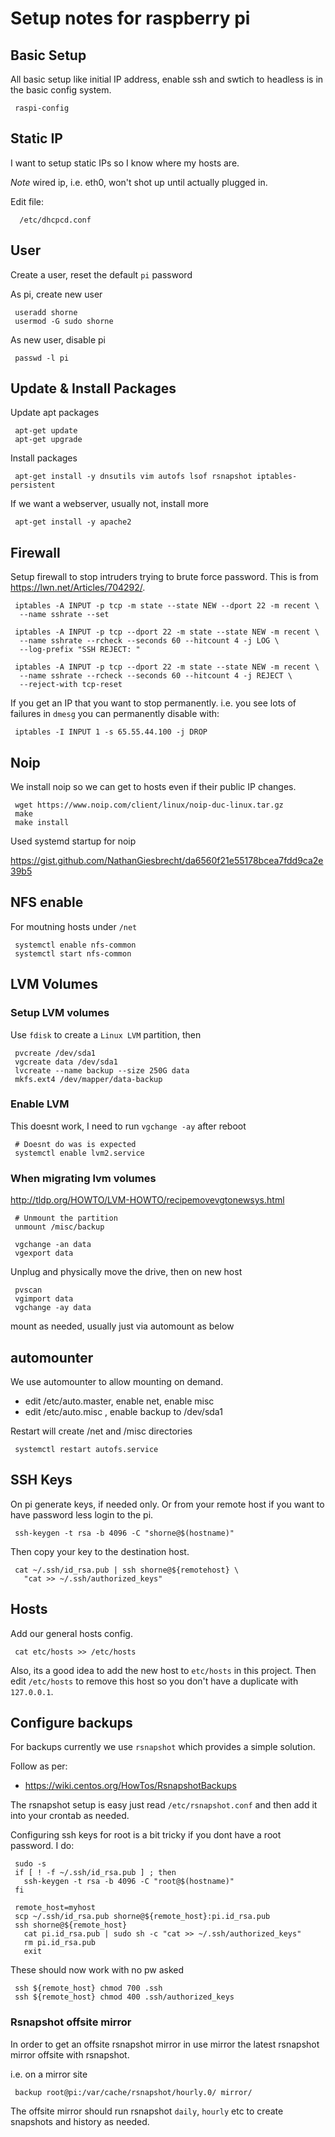 # Setup notes for raspberry pi

## Basic Setup

All basic setup like initial IP address, enable ssh and swtich to headless
is in the basic config system.

```
 raspi-config
```

## Static IP

I want to setup static IPs so I know where my hosts are.

*Note* wired ip, i.e. eth0, won't shot up until actually plugged in.

Edit file:

```
  /etc/dhcpcd.conf
```

## User
Create a user, reset the default `pi` password

As pi, create new user

```
 useradd shorne
 usermod -G sudo shorne
```

As new user, disable pi

```
 passwd -l pi
```

## Update & Install Packages

Update apt packages

```
 apt-get update
 apt-get upgrade
```

Install packages

```
 apt-get install -y dnsutils vim autofs lsof rsnapshot iptables-persistent
```

If we want a webserver, usually not, install more

```
 apt-get install -y apache2
```

## Firewall

Setup firewall to stop intruders trying to brute force password.  This is
from https://lwn.net/Articles/704292/.

```
 iptables -A INPUT -p tcp -m state --state NEW --dport 22 -m recent \
  --name sshrate --set
 
 iptables -A INPUT -p tcp --dport 22 -m state --state NEW -m recent \
  --name sshrate --rcheck --seconds 60 --hitcount 4 -j LOG \
  --log-prefix "SSH REJECT: "
 
 iptables -A INPUT -p tcp --dport 22 -m state --state NEW -m recent \
  --name sshrate --rcheck --seconds 60 --hitcount 4 -j REJECT \
  --reject-with tcp-reset
```

If you get an IP that you want to stop permanently.  i.e. you see lots of
failures in `dmesg` you can permanently disable with:

```
 iptables -I INPUT 1 -s 65.55.44.100 -j DROP
```

## Noip

We install noip so we can get to hosts even if their public IP changes.

```
 wget https://www.noip.com/client/linux/noip-duc-linux.tar.gz
 make
 make install
```

Used systemd startup for noip

 https://gist.github.com/NathanGiesbrecht/da6560f21e55178bcea7fdd9ca2e39b5

## NFS enable

For moutning hosts under `/net`

```
 systemctl enable nfs-common
 systemctl start nfs-common
```

## LVM Volumes

### Setup LVM volumes

Use `fdisk` to create a `Linux LVM` partition, then

```
 pvcreate /dev/sda1
 vgcreate data /dev/sda1
 lvcreate --name backup --size 250G data
 mkfs.ext4 /dev/mapper/data-backup
```

### Enable LVM

This doesnt work, I need to run `vgchange -ay` after reboot

```
 # Doesnt do was is expected
 systemctl enable lvm2.service
```

### When migrating lvm volumes

http://tldp.org/HOWTO/LVM-HOWTO/recipemovevgtonewsys.html

```
 # Unmount the partition
 unmount /misc/backup

 vgchange -an data
 vgexport data
```

Unplug and physically move the drive, then on new host

```
 pvscan
 vgimport data
 vgchange -ay data
```

mount as needed, usually just via automount as below

## automounter

We use automounter to allow mounting on demand.

 - edit /etc/auto.master, enable net, enable misc
 - edit /etc/auto.misc  , enable backup to /dev/sda1

Restart will create /net and /misc directories

```
 systemctl restart autofs.service
```

## SSH Keys

On pi generate keys, if needed only.  Or from your remote host if you want
to have password less login to the pi.

```
 ssh-keygen -t rsa -b 4096 -C "shorne@$(hostname)"
``` 

Then copy your key to the destination host.

```
 cat ~/.ssh/id_rsa.pub | ssh shorne@${remotehost} \
   "cat >> ~/.ssh/authorized_keys"
```

## Hosts

Add our general hosts config.

```
 cat etc/hosts >> /etc/hosts
```

Also, its a good idea to add the new host to `etc/hosts` in this project.
Then edit `/etc/hosts` to remove this host so you don't have a duplicate
with `127.0.0.1`.

## Configure backups

For backups currently we use `rsnapshot` which provides a simple solution.

Follow as per:

 - https://wiki.centos.org/HowTos/RsnapshotBackups

The rsnapshot setup is easy just read `/etc/rsnapshot.conf` and then add it
into your crontab as needed. 

Configuring ssh keys for root is a bit tricky if you dont have a root
password.  I do:

```
 sudo -s
 if [ ! -f ~/.ssh/id_rsa.pub ] ; then
   ssh-keygen -t rsa -b 4096 -C "root@$(hostname)"
 fi
 
 remote_host=myhost
 scp ~/.ssh/id_rsa.pub shorne@${remote_host}:pi.id_rsa.pub
 ssh shorne@${remote_host}
   cat pi.id_rsa.pub | sudo sh -c "cat >> ~/.ssh/authorized_keys"
   rm pi.id_rsa.pub
   exit
```

These should now work with no pw asked

```
 ssh ${remote_host} chmod 700 .ssh
 ssh ${remote_host} chmod 400 .ssh/authorized_keys
```

### Rsnapshot offsite mirror

In order to get an offsite rsnapshot mirror in use mirror the latest
rsnapshot mirror offsite with rsnapshot.

i.e. on a mirror site

```
 backup root@pi:/var/cache/rsnapshot/hourly.0/ mirror/
```

The offsite mirror should run rsnapshot `daily`, `hourly` etc to create
snapshots and history as needed.

